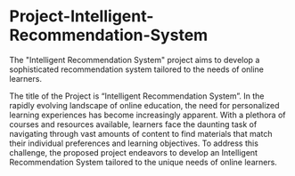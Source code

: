 # Project-Intelligent-Recommendation-System
The "Intelligent Recommendation System" project aims to develop a sophisticated recommendation system tailored to the needs of online learners.

The title of the Project is “Intelligent Recommendation System”. In the rapidly evolving landscape of online education, the need for personalized learning experiences has become increasingly apparent. With a plethora of courses and resources available, learners face the daunting task of navigating through vast amounts of content to find materials that match their individual preferences and learning objectives. To address this challenge, the proposed project endeavors to develop an Intelligent Recommendation System tailored to the unique needs of online learners.